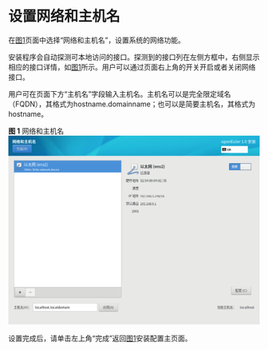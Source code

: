 # 设置网络和主机名<a name="ZH-CN_TOPIC_0187280604"></a>

在[图1](进入安装界面.md#zh-cn_topic_0186390094_zh-cn_topic_0122145883_fig5969171592212)页面中选择“网络和主机名”，设置系统的网络功能。

安装程序会自动探测可本地访问的接口。探测到的接口列在左侧方框中，右侧显示相应的接口详情，如[图1](#zh-cn_topic_0186390264_zh-cn_topic_0122145831_fig123700157297)所示。用户可以通过页面右上角的开关开启或者关闭网络接口。

用户可在页面下方“主机名”字段输入主机名。主机名可以是完全限定域名（FQDN），其格式为hostname.domainname；也可以是简要主机名，其格式为hostname。

**图 1**  网络和主机名<a name="zh-cn_topic_0186390264_zh-cn_topic_0122145831_fig123700157297"></a>  
![](figures/网络和主机名.png "网络和主机名")

设置完成后，请单击左上角“完成”返回[图1](进入安装界面.md#zh-cn_topic_0186390094_zh-cn_topic_0122145883_fig5969171592212)安装配置主页面。

